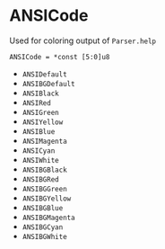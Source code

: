 # ANSICode

Used for coloring output of `Parser.help`

```zig
ANSICode = *const [5:0]u8
```

- `ANSIDefault`
- `ANSIBGDefault`
- `ANSIBlack`
- `ANSIRed`
- `ANSIGreen`
- `ANSIYellow`
- `ANSIBlue`
- `ANSIMagenta`
- `ANSICyan`
- `ANSIWhite`
- `ANSIBGBlack`
- `ANSIBGRed`
- `ANSIBGGreen`
- `ANSIBGYellow`
- `ANSIBGBlue`
- `ANSIBGMagenta`
- `ANSIBGCyan`
- `ANSIBGWhite`